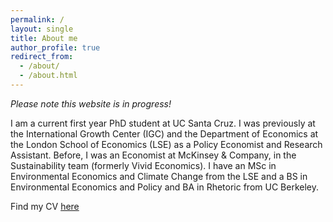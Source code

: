 ```yaml
---
permalink: /
layout: single
title: About me
author_profile: true
redirect_from: 
  - /about/
  - /about.html
---
```


*Please note this website is in progress!* 

I am a current first year PhD student at UC Santa Cruz. I was previously at the International Growth Center (IGC) and the Department of Economics at the London School of Economics (LSE) as a Policy Economist and Research Assistant. Before, I was an Economist at McKinsey & Company, in the Sustainability team (formerly Vivid Economics). I have an MSc in Environmental Economics and Climate Change from the LSE and a BS in Environmental Economics and Policy and BA in Rhetoric from UC Berkeley.

Find my CV [here](https://github.com/allegra-saggese-econ/allegra-saggese-econ.github.io/files/Saggese_CV_2025.pdf)
